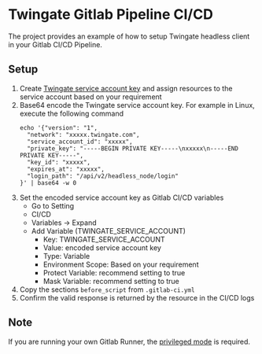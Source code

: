 # Twingate Gitlab Pipeline CI/CD
The project provides an example of how to setup Twingate headless client in your Gitlab CI/CD Pipeline.

## Setup
1. Create [Twingate service account key](https://www.twingate.com/docs/services/) and assign resources to the service account based on your requirement
2. Base64 encode the Twingate service account key. For example in Linux, execute the following command
    ```
    echo '{"version": "1",
      "network": "xxxxx.twingate.com",
      "service_account_id": "xxxxx",
      "private_key": "-----BEGIN PRIVATE KEY-----\nxxxxx\n-----END PRIVATE KEY-----",
      "key_id": "xxxxx",
      "expires_at": "xxxxx",
      "login_path": "/api/v2/headless_node/login"
    }' | base64 -w 0   
    ```
3. Set the encoded service account key as Gitlab CI/CD variables
   * Go to Setting
   * CI/CD
   * Variables -> Expand
   * Add Variable (TWINGATE_SERVICE_ACCOUNT)
     * Key: TWINGATE_SERVICE_ACCOUNT
     * Value: encoded service account key
     * Type: Variable
     * Environment Scope: Based on your requirement
     * Protect Variable: recommend setting to true
     * Mask Variable: recommend setting to true
4. Copy the sections `before_script` from `.gitlab-ci.yml`
5. Confirm the valid response is returned by the resource in the CI/CD logs

## Note
If you are running your own Gitlab Runner, the [privileged mode](https://docs.gitlab.com/runner/executors/docker.html#use-docker-in-docker-with-privileged-mode) is required.